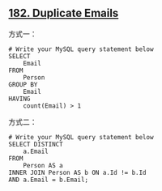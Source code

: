 ## [182. Duplicate Emails](https://leetcode.com/problems/duplicate-emails) ##
方式一：
```
# Write your MySQL query statement below
SELECT
	Email
FROM
	Person
GROUP BY
	Email
HAVING
	count(Email) > 1
```

方式二：
```
# Write your MySQL query statement below
SELECT DISTINCT
	a.Email
FROM
	Person AS a
INNER JOIN Person AS b ON a.Id != b.Id
AND a.Email = b.Email;
```